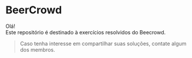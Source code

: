 # BeerCrowd

<p>Olá! <br> Este repositório é destinado à exercícios resolvidos do Beecrowd.</p>


> Caso tenha interesse em compartilhar suas soluções, contate algum dos membros.
